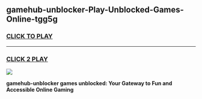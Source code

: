 
## gamehub-unblocker-Play-Unblocked-Games-Online-tgg5g
<h3>
<a href="https://premium76.site?title=gamehub-unblocker&ref=25A">CLICK TO PLAY</a></h3>
<hr>

<h3>
<a href="https://premium76.site?title=gamehub-unblocker&ref=25A">CLICK 2 PLAY</a>
  
</h3>

<a href="https://premium76.site?title=gamehub-unblocker&ref=25A"><img src="https://clearcache.store/games.png"></a>


**gamehub-unblocker games unblocked: Your Gateway to Fun and Accessible Online Gaming**

